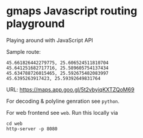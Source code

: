 # gmaps Javascript routing playground
Playing around with JavaScript API

Sample route:

    45.661826442279775, 25.606524511810704
    45.641251682717716, 25.589605754137434
    45.634788726015465, 25.592675482083997
    45.6395263917423, 25.59392649831764

URL: https://maps.app.goo.gl/5t2vbyiqKXTZQoM69

For decoding & polyline genration see `python`.

For web frontend see `web`. Run this locally via

    cd web
    http-server -p 8080
